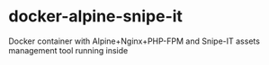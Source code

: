 # docker-alpine-snipe-it
Docker container with Alpine+Nginx+PHP-FPM and Snipe-IT assets management tool running inside
